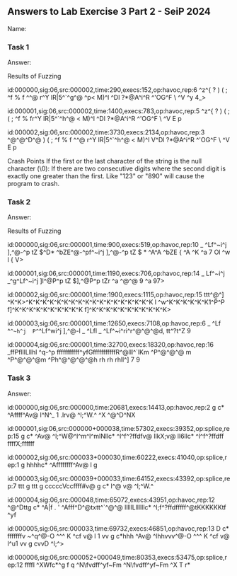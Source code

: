 ## Answers to Lab Exercise 3 Part 2 - SeiP 2024
Name:
### Task 1
Answer:

Results of Fuzzing

id:000000,sig:06,src:000002,time:290,execs:152,op:havoc,rep:6
^z^{ ?  ) (     ;      ^f   %  f    ^^@  r^Y lR|5^`^g^@  ^p< M)^l  ^Dl ?*@A^i^R  ^'OG^F  \ ^V  ^y  4_>

id:000001,sig:06,src:000002,time:1400,execs:783,op:havoc,rep:5
^z^{ ?  ) (     ; (     ;      ^f   %  fr^Y lR|5^`^h^@   < M)^l  ^Dl ?*@A^i^R  ^'OG^F  \ ^V E  p<v   >

id:000002,sig:06,src:000002,time:3730,execs:2134,op:havoc,rep:3     
^@^@^D^@  ) (     ;      ^f   %  f    ^^@  r^Y lR|5^`^h^@   < M)^l V^Dl ?*@A^i^R  ^'OG^F  \ ^V E  p<v>


Crash Points
If the first or the last character of the string is the null character (\0):
If there are two consecutive digits where the second digit is exactly one greater than the first. Like "123" or "890" will cause the program to crash.



### Task 2
Answer:

Results of Fuzzing

id:000000,sig:06,src:000001,time:900,execs:519,op:havoc,rep:10
 _ ^Lf^~i^j  ],^@-^p tZ $^D*  ^bZE^@-^pf^~i^j  ],^@-^p tZ $ * ^A^A ^bZE {   ^A ^K  ^a  7 Ol ^w l {  V>

id:000001,sig:06,src:000001,time:1190,execs:706,op:havoc,rep:14
 _ Lf^~i^j  _^g^Lf^~i^j  ]l^@P^p tZ $],^@P^p tZr  ^a ^@^@ 9 ^a  97>


id:000002,sig:06,src:000001,time:1900,execs:1115,op:havoc,rep:15
ttt^@^] ^K^K>^K^K^K^K^K^K^K^K^K^K^K^K^K^K^K^K^K^K l ^w^K^K^K^K^K^K1^P^P f]^K^K^K^K^K^K^K^K^K^K f]^K^K^K^K^K^K^K^K^K^K^K>

id:000003,sig:06,src:000001,time:12650,execs:7108,op:havoc,rep:6
 _ ^Lf ^`^~h^j  P^`^Lf^wi^j  ],^@-l _ ^Lfl _ ^Lf^~i^ri^r^@^@^@d, tt^?t^Z 9

id:000004,sig:06,src:000001,time:32700,execs:18320,op:havoc,rep:16
 _ffPflllLllhl  ^q-^p fffffffffff^yfGfffffffffffR^@lll^`lKm ^P^@^@^@  m ^P^@^@^@m ^Ph^@^@^@^@h rh rh rhll^]  7 9


### Task 3
Answer:

id:000000,sig:06,src:000000,time:20681,execs:14413,op:havoc,rep:2
 g c* ^Affff^Av@ l^N^_   1   .lrv@ ^l;^W.^   ^X ^@^D^NX
 
id:000001,sig:06,src:000000+000038,time:57302,execs:39352,op:splice,rep:15
 g c* ^Av@ ^l;^W@^l^m^l^mlNllc* ^l^f^?ffdfv@ llkX;v@ ll6llc* ^l^f^?ffdff        ffffX;ffffff

 
id:000002,sig:06,src:000033+000030,time:60222,execs:41040,op:splice,rep:1
 g hhhhc* ^Affffffff^Av@ l  g

id:000003,sig:06,src:000039+000033,time:64152,execs:43392,op:splice,rep:7
 ttt   g ttt   g cccccVccffff#v@ g c*  l^@  v@ ^l;^W.^

id:000004,sig:06,src:000048,time:65072,execs:43951,op:havoc,rep:12
^@^Dttg c* ^A|f  . ' ^Afff^D^@txtt^`^@^@ lllllLllllllc* ^l;f^?ffdfffff^@tKKKKKKtf ^yf


id:000005,sig:06,src:000033,time:69732,execs:46851,op:havoc,rep:13
 D c*  fffffffv ~^q^@-O ^^^ K ^cf v@ l 1 vv g c*hhh ^Av@ ^lhhvvv^@-O ^^^ K ^cf v@ l^u1 vv g cvvD ^l;^>


id:000006,sig:06,src:000052+000049,time:80353,execs:53475,op:splice,rep:12
ffffl ^XWfc*^g f q ^N\fvdff^yf~Fm    ^N\fvdff^yf~Fm   ^X T r*
